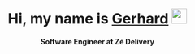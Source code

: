 <div align="center">
   <h1>
      Hi, my name is <a href="https://www.linkedin.com/in/gerhard-p/">Gerhard</a>
      <img height="30px" src="https://media.giphy.com/media/hvRJCLFzcasrR4ia7z/giphy.gif" />
   </h1>
   <h4>Software Engineer at Zé Delivery</h4>

   <br>

<!--    <a href="https://github.com/gerpresser">
      <img height="160em"
         src="https://github-readme-stats.vercel.app/api?username=gerpresser&show_icons=true&theme=react&include_all_commits=true&count_private=true" />
      <img height="160em"
         src="https://github-readme-stats.vercel.app/api/top-langs/?username=gerpresser&layout=compact&langs_count=4&theme=react&hide=HTML,CSS" />
   </a>

   <br>
   
   <img align="center" alt="JS" src="https://img.shields.io/badge/javascript-%23323330.svg?style=for-the-badge&logo=javascript&logoColor=%23F7DF1E">
   <img align="center" alt="ReactNative" src="https://img.shields.io/badge/react_native-%2320232a.svg?style=for-the-badge&logo=react&logoColor=%2361DAFB">
   <img align="center" alt="Apollo" src="https://img.shields.io/badge/-ApolloGraphQL-311C87?style=for-the-badge&logo=apollo-graphql">
   <img align="center" alt="RTL" src="https://img.shields.io/badge/-TestingLibrary-%23E33332?style=for-the-badge&logo=testing-library&logoColor=white">
   <img align="center" alt="Travis" src="https://img.shields.io/badge/travisci-%232B2F33.svg?style=for-the-badge&logo=travis&logoColor=white">
   <img align="center" alt="GitHub" src="https://img.shields.io/badge/github-%23121011.svg?style=for-the-badge&logo=github&logoColor=white">

   ##

   <img src="https://readme-jokes.vercel.app/api?theme=react" alt="Jokes Card" /> -->
</div>
